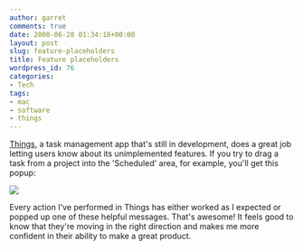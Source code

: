 ```yaml
---
author: garret
comments: true
date: 2008-06-28 01:34:18+00:00
layout: post
slug: feature-placeholders
title: Feature placeholders
wordpress_id: 76
categories:
- Tech
tags:
- mac
- software
- things
---
```


[Things](http://www.culturedcode.com/things/), a task management app that's still in development, does a great job letting users know about its unimplemented features. If you try to drag a task from a project into the 'Scheduled' area, for example, you'll get this popup:

![](http://powdahound.com/wp-content/uploads/2008/06/picture-1.png)

Every action I've performed in Things has either worked as I expected or popped up one of these helpful messages. That's awesome! It feels good to know that they're moving in the right direction and makes me more confident in their ability to make a great product.


